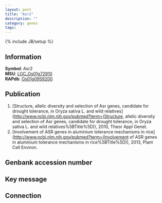 ```yaml
---
layout: post
title: "Asr2"
description: ""
category: genes
tags: 
---
```

{% include JB/setup %}

## Information
__Symbol__: Asr2  
__MSU__: [LOC_Os01g72910](http://rice.plantbiology.msu.edu/cgi-bin/ORF_infopage.cgi?orf=LOC_Os01g72910)  
__RAPdb__: [Os01g0959200](http://rapdb.dna.affrc.go.jp/viewer/gbrowse_details/irgsp1?name=Os01g0959200)  

## Publication
1. [Structure, allelic diversity and selection of Asr genes, candidate for drought tolerance, in Oryza sativa L. and wild relatives](http://www.ncbi.nlm.nih.gov/pubmed?term=(Structure, allelic diversity and selection of Asr genes, candidate for drought tolerance, in Oryza sativa L. and wild relatives%5BTitle%5D)), 2010, Theor Appl Genet.
2. [Involvement of ASR genes in aluminium tolerance mechanisms in rice](http://www.ncbi.nlm.nih.gov/pubmed?term=(Involvement of ASR genes in aluminium tolerance mechanisms in rice%5BTitle%5D)), 2013, Plant Cell Environ.

## Genbank accession number

## Key message

## Connection


